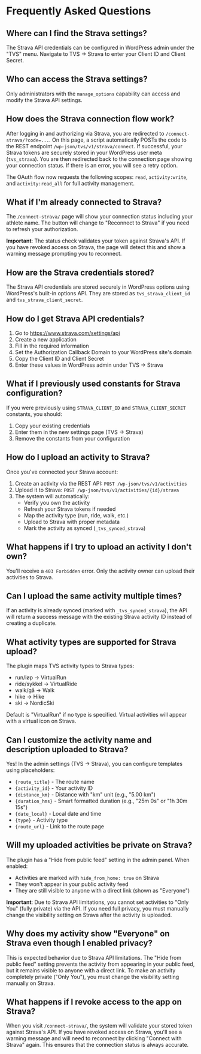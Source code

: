 # Frequently Asked Questions

## Where can I find the Strava settings?
The Strava API credentials can be configured in WordPress admin under the "TVS" menu. Navigate to TVS → Strava to enter your Client ID and Client Secret.

## Who can access the Strava settings?
Only administrators with the `manage_options` capability can access and modify the Strava API settings.


## How does the Strava connection flow work?
After logging in and authorizing via Strava, you are redirected to `/connect-strava/?code=...`.
On this page, a script automatically POSTs the code to the REST endpoint `/wp-json/tvs/v1/strava/connect`.
If successful, your Strava tokens are securely stored in your WordPress user meta (`tvs_strava`).
You are then redirected back to the connection page showing your connection status. If there is an error, you will see a retry option.

The OAuth flow now requests the following scopes: `read`, `activity:write`, and `activity:read_all` for full activity management.

## What if I'm already connected to Strava?
The `/connect-strava/` page will show your connection status including your athlete name. The button will change to "Reconnect to Strava" if you need to refresh your authorization.

**Important**: The status check validates your token against Strava's API. If you have revoked access on Strava, the page will detect this and show a warning message prompting you to reconnect.

## How are the Strava credentials stored?
The Strava API credentials are stored securely in WordPress options using WordPress's built-in options API. They are stored as `tvs_strava_client_id` and `tvs_strava_client_secret`.

## How do I get Strava API credentials?
1. Go to https://www.strava.com/settings/api
2. Create a new application
3. Fill in the required information
4. Set the Authorization Callback Domain to your WordPress site's domain
5. Copy the Client ID and Client Secret
6. Enter these values in WordPress admin under TVS → Strava

## What if I previously used constants for Strava configuration?
If you were previously using `STRAVA_CLIENT_ID` and `STRAVA_CLIENT_SECRET` constants, you should:
1. Copy your existing credentials
2. Enter them in the new settings page (TVS → Strava)
3. Remove the constants from your configuration

## How do I upload an activity to Strava?
Once you've connected your Strava account:
1. Create an activity via the REST API: `POST /wp-json/tvs/v1/activities`
2. Upload it to Strava: `POST /wp-json/tvs/v1/activities/{id}/strava`
3. The system will automatically:
   - Verify you own the activity
   - Refresh your Strava tokens if needed
   - Map the activity type (run, ride, walk, etc.)
   - Upload to Strava with proper metadata
   - Mark the activity as synced (`_tvs_synced_strava`)

## What happens if I try to upload an activity I don't own?
You'll receive a `403 Forbidden` error. Only the activity owner can upload their activities to Strava.

## Can I upload the same activity multiple times?
If an activity is already synced (marked with `_tvs_synced_strava`), the API will return a success message with the existing Strava activity ID instead of creating a duplicate.

## What activity types are supported for Strava upload?
The plugin maps TVS activity types to Strava types:
- run/løp → VirtualRun
- ride/sykkel → VirtualRide
- walk/gå → Walk
- hike → Hike
- ski → NordicSki

Default is "VirtualRun" if no type is specified. Virtual activities will appear with a virtual icon on Strava.

## Can I customize the activity name and description uploaded to Strava?
Yes! In the admin settings (TVS → Strava), you can configure templates using placeholders:
- `{route_title}` - The route name
- `{activity_id}` - Your activity ID
- `{distance_km}` - Distance with "km" unit (e.g., "5.00 km")
- `{duration_hms}` - Smart formatted duration (e.g., "25m 0s" or "1h 30m 15s")
- `{date_local}` - Local date and time
- `{type}` - Activity type
- `{route_url}` - Link to the route page

## Will my uploaded activities be private on Strava?
The plugin has a "Hide from public feed" setting in the admin panel. When enabled:
- Activities are marked with `hide_from_home: true` on Strava
- They won't appear in your public activity feed
- They are still visible to anyone with a direct link (shown as "Everyone")

**Important**: Due to Strava API limitations, you cannot set activities to "Only You" (fully private) via the API. If you need full privacy, you must manually change the visibility setting on Strava after the activity is uploaded.

## Why does my activity show "Everyone" on Strava even though I enabled privacy?
This is expected behavior due to Strava API limitations. The "Hide from public feed" setting prevents the activity from appearing in your public feed, but it remains visible to anyone with a direct link. To make an activity completely private ("Only You"), you must change the visibility setting manually on Strava.

## What happens if I revoke access to the app on Strava?
When you visit `/connect-strava/`, the system will validate your stored token against Strava's API. If you have revoked access on Strava, you'll see a warning message and will need to reconnect by clicking "Connect with Strava" again. This ensures that the connection status is always accurate.